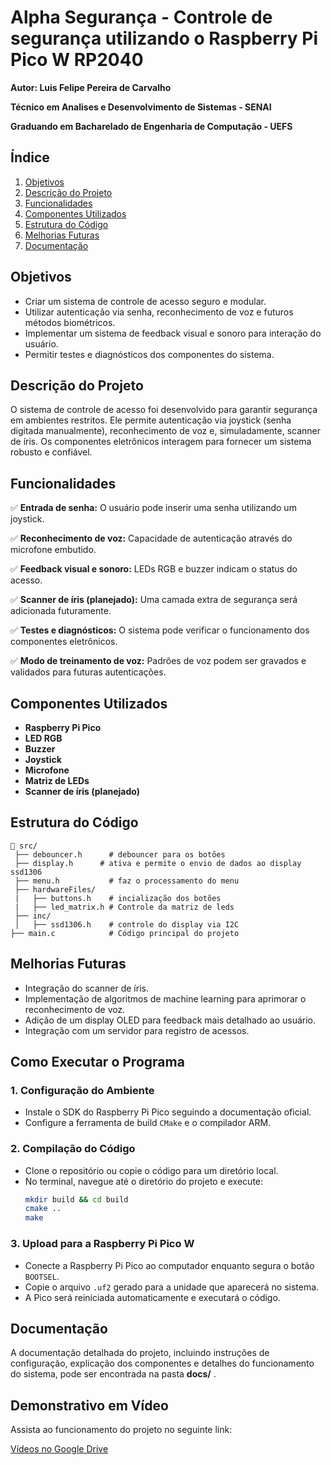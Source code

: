 # Alpha Segurança - Controle de segurança utilizando o Raspberry Pi Pico W RP2040

**Autor: Luis Felipe Pereira de Carvalho**

**Técnico em Analises e Desenvolvimento de Sistemas - SENAI**

**Graduando em Bacharelado de Engenharia de Computação - UEFS**

## Índice

1. [Objetivos](#objetivos)
2. [Descrição do Projeto](#descricao-do-projeto)
3. [Funcionalidades](#funcionalidades)
4. [Componentes Utilizados](#componentes-utilizados)
5. [Estrutura do Código](#estrutura-do-codigo)
6. [Melhorias Futuras](#melhorias-futuras)
7. [Documentação](#documentacao)

## Objetivos

* Criar um sistema de controle de acesso seguro e modular.
* Utilizar autenticação via senha, reconhecimento de voz e futuros métodos biométricos.
* Implementar um sistema de feedback visual e sonoro para interação do usuário.
* Permitir testes e diagnósticos dos componentes do sistema.

## Descrição do Projeto

O sistema de controle de acesso foi desenvolvido para garantir segurança em ambientes restritos. Ele permite autenticação via joystick (senha digitada manualmente), reconhecimento de voz e, simuladamente, scanner de íris. Os componentes eletrônicos interagem para fornecer um sistema robusto e confiável.

## Funcionalidades

✅ **Entrada de senha:** O usuário pode inserir uma senha utilizando um joystick.

✅ **Reconhecimento de voz:** Capacidade de autenticação através do microfone embutido.

✅ **Feedback visual e sonoro:** LEDs RGB e buzzer indicam o status do acesso.

✅ **Scanner de íris (planejado):** Uma camada extra de segurança será adicionada futuramente.

✅ **Testes e diagnósticos:** O sistema pode verificar o funcionamento dos componentes eletrônicos.

✅ **Modo de treinamento de voz:** Padrões de voz podem ser gravados e validados para futuras autenticações.

## Componentes Utilizados

* **Raspberry Pi Pico**
* **LED RGB**
* **Buzzer**
* **Joystick**
* **Microfone**
* **Matriz de LEDs**
* **Scanner de íris (planejado)**

## Estrutura do Código

```
📂 src/
 ├── debouncer.h      # debouncer para os botões
 ├── display.h      # ativa e permite o envio de dados ao display ssd1306
 ├── menu.h           # faz o processamento do menu
 ├── hardwareFiles/
 |   ├── buttons.h    # incialização dos botões
 |   ├── led_matrix.h # Controle da matriz de leds
 ├── inc/
 │   ├── ssd1306.h    # controle do display via I2C
├── main.c            # Código principal do projeto
```

## Melhorias Futuras

* Integração do scanner de íris.
* Implementação de algoritmos de machine learning para aprimorar o reconhecimento de voz.
* Adição de um display OLED para feedback mais detalhado ao usuário.
* Integração com um servidor para registro de acessos.

## Como Executar o Programa

### 1. Configuração do Ambiente

* Instale o SDK do Raspberry Pi Pico seguindo a documentação oficial.
* Configure a ferramenta de build `CMake` e o compilador ARM.

### 2. Compilação do Código

* Clone o repositório ou copie o código para um diretório local.
* No terminal, navegue até o diretório do projeto e execute:
  ```sh
  mkdir build && cd build
  cmake ..
  make
  ```

### 3. Upload para a Raspberry Pi Pico W

* Conecte a Raspberry Pi Pico ao computador enquanto segura o botão `BOOTSEL`.
* Copie o arquivo `.uf2` gerado para a unidade que aparecerá no sistema.
* A Pico será reiniciada automaticamente e executará o código.

## Documentação

A documentação detalhada do projeto, incluindo instruções de configuração, explicação dos componentes e detalhes do funcionamento do sistema, pode ser encontrada na pasta  **docs/** .

## Demonstrativo em Vídeo

Assista ao funcionamento do projeto no seguinte link:

[Vídeos no Google Drive](https://drive.google.com/drive/u/0/folders/1htpyT061CxRiVs5t-WJD19F9LfIxuQYs)
